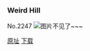 ### Weird Hill
No.2247
![图片不见了~~~](https://imgs.xkcd.com/comics/weird_hill.png)

[原址](https://xkcd.com//2247) [下载](https://imgs.xkcd.com/comics/weird_hill.png)

